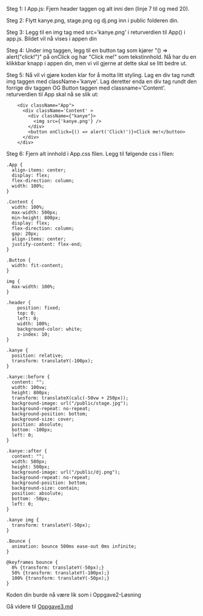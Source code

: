 Steg 1: I App.js: Fjern header taggen og alt inni den (linje 7 til og med 20). 

Steg 2: Flytt kanye.png, stage.png og dj.png inn i public folderen din. 

Steg 3: Legg til en img tag med src='kanye.png' i returverdien til App() i app.js. Bildet vil nå vises i appen din

Steg 4: Under img taggen, legg til en button tag som kjører "() => alert("click!")" på onClick og har "Click me!" som tekstinnhold. Nå har du en klikkbar knapp i appen din, men vi vil gjerne at dette skal se litt bedre ut. 

Steg 5: Nå vil vi gjøre koden klar for å motta litt styling. Lag en div tag rundt img taggen med className='kanye'. Lag deretter enda en div tag rundt den forrige div taggen OG Button taggen med classname='Content'.
returverdien til App skal nå se slik ut:

        <div className="App">
          <div className='Content' >
            <div className={"kanye"}>
              <img src={'kanye.png'} />
            </div>
            <button onClick={() => alert('Click!')}>Click me!</button>
          </div>
        </div>
    

Steg 6: Fjern alt innhold i App.css filen. Legg til følgende css i filen: 

    .App {
      align-items: center;
      display: flex;
      flex-direction: column;
      width: 100%;
    }

    .Content {
      width: 100%;
      max-width: 500px;
      min-height: 800px;
      display: flex;
      flex-direction: column;
      gap: 20px;
      align-items: center;
      justify-content: flex-end;
    }

    .Button {
      width: fit-content;
    }

    img {
      max-width: 100%;
    }

    .header {
        position: fixed;
        top: 0;
        left: 0;
        width: 100%;
        background-color: white;
        z-index: 10;
    }

    .kanye {
      position: relative;
      transform: translateY(-100px);
    }

    .kanye::before {
      content: "";
      width: 100vw;
      height: 800px;
      transform: translateX(calc(-50vw + 250px));
      background-image: url("/public/stage.jpg");
      background-repeat: no-repeat;
      background-position: bottom;
      background-size: cover;
      position: absolute;
      bottom: -100px;
      left: 0;
    }

    .kanye::after {
      content: "";
      width: 580px;
      height: 500px;
      background-image: url("/public/dj.png");
      background-repeat: no-repeat;
      background-position: bottom;
      background-size: contain;
      position: absolute;
      bottom: -50px;
      left: 0;
    }

    .kanye img {
      transform: translateY(-50px);
    }

    .Bounce {
      animation: bounce 500ms ease-out 0ms infinite;
    }

    @keyframes bounce {
      0% {transform: translateY(-50px);}
      50% {transform: translateY(-100px);}
      100% {transform: translateY(-50px);}
    }
    


Koden din burde nå være lik som i Oppgave2-Løsning

Gå videre til [Oppgave3.md](https://github.com/bouvet-bergen/echo-workshop-react/blob/main/Oppgave3.md)
